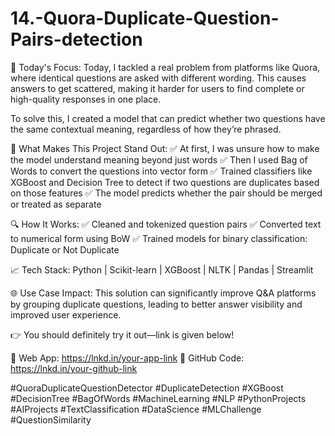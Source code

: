 # 14.-Quora-Duplicate-Question-Pairs-detection

🧠 Today's Focus:
Today, I tackled a real problem from platforms like Quora, where identical questions are asked with different wording. This causes answers to get scattered, making it harder for users to find complete or high-quality responses in one place.

To solve this, I created a model that can predict whether two questions have the same contextual meaning, regardless of how they’re phrased.

📌 What Makes This Project Stand Out:
✅ At first, I was unsure how to make the model understand meaning beyond just words
✅ Then I used Bag of Words to convert the questions into vector form
✅ Trained classifiers like XGBoost and Decision Tree to detect if two questions are duplicates based on those features
✅ The model predicts whether the pair should be merged or treated as separate

🔍 How It Works:
✅ Cleaned and tokenized question pairs
✅ Converted text to numerical form using BoW
✅ Trained models for binary classification: Duplicate or Not Duplicate

📈 Tech Stack:
Python | Scikit-learn | XGBoost | NLTK | Pandas | Streamlit

🌐 Use Case Impact:
This solution can significantly improve Q&A platforms by grouping duplicate questions, leading to better answer visibility and improved user experience.

👉 You should definitely try it out—link is given below!

🔗 Web App: https://lnkd.in/your-app-link
🔗 GitHub Code: https://lnkd.in/your-github-link


#QuoraDuplicateQuestionDetector #DuplicateDetection #XGBoost #DecisionTree
#BagOfWords #MachineLearning #NLP #PythonProjects #AIProjects
#TextClassification #DataScience #MLChallenge #QuestionSimilarity
